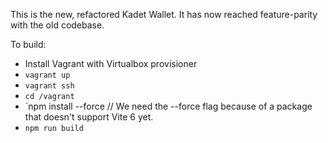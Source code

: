 This is the new, refactored Kadet Wallet. It has now reached feature-parity with the old codebase.

To build:

- Install Vagrant with Virtualbox provisioner
- `vagrant up`
- `vagrant ssh`
- `cd /vagrant`
- `npm install --force // We need the --force flag because of a package that doesn't support Vite 6 yet.
- `npm run build`
